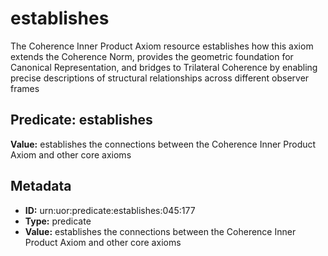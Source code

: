 # establishes

The Coherence Inner Product Axiom resource establishes how this axiom extends the Coherence Norm, provides the geometric foundation for Canonical Representation, and bridges to Trilateral Coherence by enabling precise descriptions of structural relationships across different observer frames

## Predicate: establishes

**Value:** establishes the connections between the Coherence Inner Product Axiom and other core axioms

## Metadata

- **ID:** urn:uor:predicate:establishes:045:177
- **Type:** predicate
- **Value:** establishes the connections between the Coherence Inner Product Axiom and other core axioms
